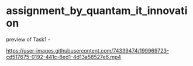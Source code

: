 # assignment_by_quantam_it_innovation

preview of Task1 - 

https://user-images.githubusercontent.com/74339474/199969723-cd517675-0192-441c-8ed1-4d13a58527e6.mp4
